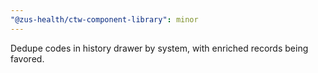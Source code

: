 ```yaml
---
"@zus-health/ctw-component-library": minor
---
```


Dedupe codes in history drawer by system, with enriched records being favored.

